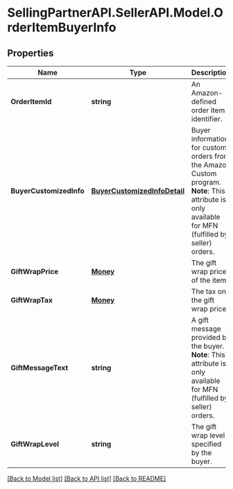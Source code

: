 # SellingPartnerAPI.SellerAPI.Model.OrderItemBuyerInfo
## Properties

Name | Type | Description | Notes
------------ | ------------- | ------------- | -------------
**OrderItemId** | **string** | An Amazon-defined order item identifier. | 
**BuyerCustomizedInfo** | [**BuyerCustomizedInfoDetail**](BuyerCustomizedInfoDetail.md) | Buyer information for custom orders from the Amazon Custom program.  **Note**: This attribute is only available for MFN (fulfilled by seller) orders. | [optional] 
**GiftWrapPrice** | [**Money**](Money.md) | The gift wrap price of the item. | [optional] 
**GiftWrapTax** | [**Money**](Money.md) | The tax on the gift wrap price. | [optional] 
**GiftMessageText** | **string** | A gift message provided by the buyer.  **Note**: This attribute is only available for MFN (fulfilled by seller) orders. | [optional] 
**GiftWrapLevel** | **string** | The gift wrap level specified by the buyer. | [optional] 

[[Back to Model list]](../README.md#documentation-for-models) [[Back to API list]](../README.md#documentation-for-api-endpoints) [[Back to README]](../README.md)

